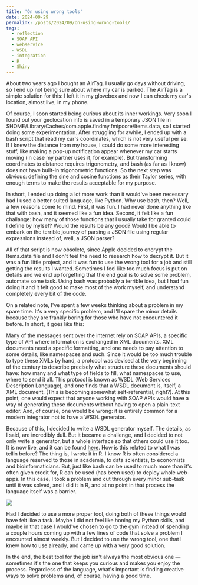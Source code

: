 ```yaml
---
title: 'On using wrong tools'
date: 2024-09-29
permalink: /posts/2024/09/on-using-wrong-tools/
tags:
  - reflection
  - SOAP API
  - webservice
  - WSDL
  - integration
  - R
  - Shiny
---
```


About two years ago I bought an AirTag. I usually go days without driving, so I end up not being sure about where my car is parked. The AirTag is a simple solution for this: I left it in my glovebox and now I can check my car's location, almost live, in my phone.

Of course, I soon started being curious about its inner workings. Very soon I found out your geolocation info is saved in a temporary JSON file in $HOME/Library/Caches/com.apple.findmy.fmipcore/Items.data, so I started doing some experimentation. After struggling for awhile, I ended up with a bash script that read my car's coordinates, which is not very useful per se. If I knew the distance from my house, I could do some more interesting stuff, like making a pop-up notification appear whenever my car starts moving (in case my partner uses it, for example). But transforming coordinates to distance requires trigonometry, and bash (as far as I know) does not have built-in trigonometric functions. So the next step was obvious: defining the sine and cosine functions as their Taylor series, with enough terms to make the results acceptable for my purpose.

In short, I ended up doing a lot more work than it would've been necessary had I used a better suited language, like Python. Why use bash, then? Well, a few reasons come to mind. First, it was fun. I had never done anything like that with bash, and it seemed like a fun idea. Second, it felt like a fun challange: how many of those functions that I usually take for granted could I define by mylsef? Would the results be any good? Would I be able to embark on the terrible journey of parsing a JSON file using regular expressions instead of, well, a JSON parser?

All of that script is now obsolete, since Apple decided to encrypt the Items.data file and I don't feel the need to research how to decrypt it. But it was a fun little project, and it was fun to use the wrong tool for a job and still getting the results I wanted. Sometimes I feel like too much focus is put on details and we end up forgetting that the end goal is to solve some problem, automate some task. Using bash was probably a terrible idea, but I had fun doing it and it felt good to make most of the work myself, and understand completely every bit of the code.

On a related note, I've spent a few weeks thinking about a problem in my spare time. It's a very specific problem, and I'll spare the minor details because they are frankly boring for those who have not encountered it before. In short, it goes like this:

Many of the messages sent over the internet rely on SOAP APIs, a specific type of API where information is exchanged in XML documents. XML documents need a specific formatting, and one needs to pay attention to some details, like namespaces and such. Since it would be too much trouble to type these XMLs by hand, a protocol was devised at the very beginning of the century to describe precisely what structure these documents should have: how many and what type of fields to fill, what namespaces to use, where to send it all. This protocol is known as WSDL (Web Services Description Language), and one finds that a WSDL document is, itself, a XML document. (This is becoming somewhat self-referential, right?). At this point, one would expect that anyone working with SOAP APIs would have a way of generating these documents without having to open a plain-text editor. And, of course, one would be wrong: it is entirely common for a modern integrator not to have a WSDL generator. 

Because of this, I decided to write a WSDL generator myself. The details, as I said, are incredibly dull. But it became a challenge, and I decided to not only write a generator, but a whole interface so that others could use it too. It is now live, and it can be found [here](https://malmriv.shinyapps.io/WSDLGenerator/). How is this related to what I was tellin before? The thing is, I wrote it in R. I know R is often considered a language reserved to those in academia, to data scientists, to economists and bioinformaticians. But, just like bash can be used to much more than it's often given credit for, R can be used (has been used) to deploy whole web-apps. In this case, I took a problem and cut through every minor sub-task until it was solved, and I did it in R, and at no point in that process the language itself was a barrier.

![](https://github.com/malmriv/malmriv.github.io/blob/master/_posts/images/wsdl-generator.png?raw=true)

Had I decided to use a more proper tool, doing both of these things would have felt like a task. Maybe I did not feel like honing my Python skills, and maybe in that case I would've chosen to go to the gym instead of spending a couple hours coming up with a few lines of code that solve a problem I encounted almost weekly. But I decided to use the wrong tool, one that I knew how to use already, and came up with a very good solution. 

In the end, the best tool for the job isn't always the most obvious one —sometimes it's the one that keeps you curious and makes you enjoy the process. Regardless of the language, what's important is finding creative ways to solve problems and, of course, having a good time.
